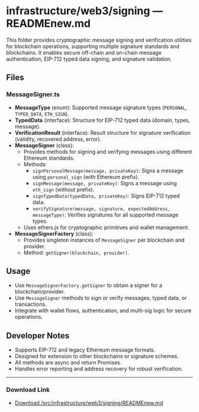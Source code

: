 # infrastructure/web3/signing — READMEnew.md

This folder provides cryptographic message signing and verification utilities for blockchain operations, supporting multiple signature standards and blockchains. It enables secure off-chain and on-chain message authentication, EIP-712 typed data signing, and signature validation.

## Files

### MessageSigner.ts
- **MessageType** (enum): Supported message signature types (`PERSONAL`, `TYPED_DATA`, `ETH_SIGN`).
- **TypedData** (interface): Structure for EIP-712 typed data (domain, types, message).
- **VerificationResult** (interface): Result structure for signature verification (validity, recovered address, error).
- **MessageSigner** (class):
  - Provides methods for signing and verifying messages using different Ethereum standards.
  - Methods:
    - `signPersonalMessage(message, privateKey)`: Signs a message using `personal_sign` (with Ethereum prefix).
    - `signMessage(message, privateKey)`: Signs a message using `eth_sign` (without prefix).
    - `signTypedData(typedData, privateKey)`: Signs EIP-712 typed data.
    - `verifySignature(message, signature, expectedAddress, messageType)`: Verifies signatures for all supported message types.
  - Uses ethers.js for cryptographic primitives and wallet management.
- **MessageSignerFactory** (class):
  - Provides singleton instances of `MessageSigner` per blockchain and provider.
  - Method: `getSigner(blockchain, provider)`.

## Usage
- Use `MessageSignerFactory.getSigner` to obtain a signer for a blockchain/provider.
- Use `MessageSigner` methods to sign or verify messages, typed data, or transactions.
- Integrate with wallet flows, authentication, and multi-sig logic for secure operations.

## Developer Notes
- Supports EIP-712 and legacy Ethereum message formats.
- Designed for extension to other blockchains or signature schemes.
- All methods are async and return Promises.
- Handles error reporting and address recovery for robust verification.

---

### Download Link
- [Download /src/infrastructure/web3/signing/READMEnew.md](sandbox:/Users/neilbatchelor/Cursor/1/src/infrastructure/web3/signing/READMEnew.md)
